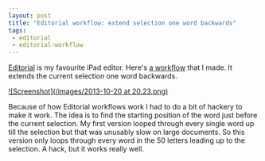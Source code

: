 ```yaml
---
layout: post
title: "Editorial workflow: extend selection one word backwards"
tags:
 - editorial
 - editorial-workflow
---
```

[Editorial][] is my favourite iPad editor. Here's [a workflow][workflow] that I made. It extends the current selection one word backwards.

[![Screenshot](/images/2013-10-20 at 20.23.png)][workflow]

Because of how Editorial workflows work I had to do a bit of hackery to make it work. The idea is to find the starting position of the word just before the current selection. My first version looped through every single word up till the selection but that was unusably slow on large documents. So this version only loops through every word in the 50 letters leading up to the selection. A hack, but it works really well.

[workflow]: http://www.editorial-workflows.com/workflow/5245546637819904/EPQ8ocEnB0w "Extend backwards"
[Editorial]: http://omz-software.com/editorial/ "Editorial for iPad"
